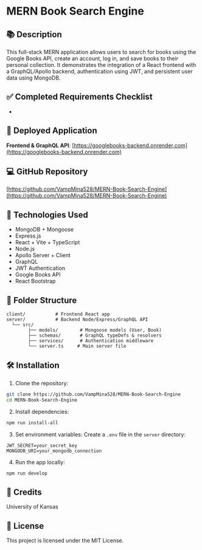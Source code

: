 # MERN Book Search Engine

## 📚 Description

This full-stack MERN application allows users to search for books using the Google Books API, create an account, log in, and save books to their personal collection. It demonstrates the integration of a React frontend with a GraphQL/Apollo backend, authentication using JWT, and persistent user data using MongoDB.

## ✅ Completed Requirements Checklist

-

## 🚀 Deployed Application

**Frontend & GraphQL API**: [https://googlebooks-backend.onrender.com](https://googlebooks-backend.onrender.com)

## 💻 GitHub Repository

[https://github.com/VampMina528/MERN-Book-Search-Engine](https://github.com/VampMina528/MERN-Book-Search-Engine)

## 🔧 Technologies Used

- MongoDB + Mongoose
- Express.js
- React + Vite + TypeScript
- Node.js
- Apollo Server + Client
- GraphQL
- JWT Authentication
- Google Books API
- React Bootstrap

## 📂 Folder Structure

```
client/           # Frontend React app
server/           # Backend Node/Express/GraphQL API
  └── src/
        ├── models/        # Mongoose models (User, Book)
        ├── schemas/       # GraphQL typeDefs & resolvers
        ├── services/      # Authentication middleware
        └── server.ts     # Main server file
```

## 🛠️ Installation

1. Clone the repository:

```bash
git clone https://github.com/VampMina528/MERN-Book-Search-Engine
cd MERN-Book-Search-Engine
```

2. Install dependencies:

```bash
npm run install-all
```

3. Set environment variables: Create a `.env` file in the `server` directory:

```env
JWT_SECRET=your_secret_key
MONGODB_URI=your_mongodb_connection
```

4. Run the app locally:

```bash
npm run develop
```


## 🤝 Credits

University of Kansas

## 📄 License

This project is licensed under the MIT License.


